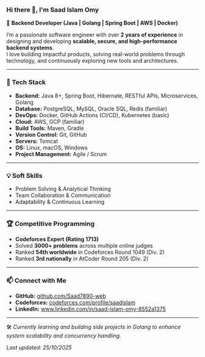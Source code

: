 ### Hi there 👋, I'm Saad Islam Omy  

🚀 **Backend Developer (Java | Golang | Spring Boot | AWS | Docker)**  

I’m a passionate software engineer with over **2 years of experience** in designing and developing **scalable, secure, and high-performance backend systems**.  
I love building impactful products, solving real-world problems through technology, and continuously exploring new tools and architectures.

---

### 🧠 Tech Stack

- **Backend:** Java 8+, Spring Boot, Hibernate, RESTful APIs, Microservices, Golang 
- **Database:** PostgreSQL, MySQL, Oracle SQL, Redis (familiar)
- **DevOps:** Docker, GitHub Actions (CI/CD), Kubernetes (basic)
- **Cloud:** AWS, GCP (familiar)
- **Build Tools:** Maven, Gradle
- **Version Control:** Git, GitHub
- **Servers:** Tomcat
- **OS:** Linux, macOS, Windows
- **Project Management:** Agile / Scrum

---

### 💡 Soft Skills
- Problem Solving & Analytical Thinking  
- Team Collaboration & Communication  
- Adaptability & Continuous Learning  

---

### 🏆 Competitive Programming
- **Codeforces Expert (Rating 1713)**  
- Solved **3000+ problems** across multiple online judges  
- Ranked **54th worldwide** in Codeforces Round 1049 (Div. 2)  
- Ranked **3rd nationally** in AtCoder Round 205 (Div. 2)  

---

### 📫 Connect with Me
- **GitHub:** [github.com/Saad7890-web](https://github.com/Saad7890-web)  
- **Codeforces:** [codeforces.com/profile/saadislam](https://codeforces.com/profile/saadislam)  
- **LinkedIn:** www.linkedin.com/in/saad-islam-omy-8552a1375

---

🛠️ *Currently learning and building side projects in Golang to enhance system scalability and concurrency handling.*

_Last updated: 25/10/2025_
